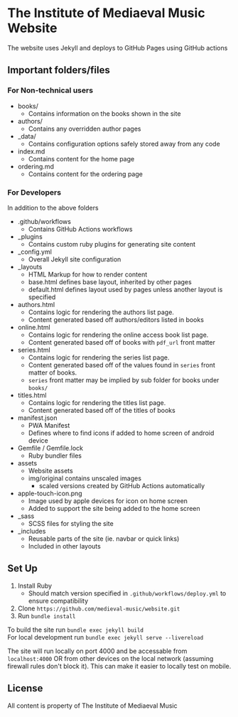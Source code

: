 The Institute of Mediaeval Music Website
===================================
The website uses Jekyll and deploys to GitHub Pages using GitHub actions

## Important folders/files
### For Non-technical users
- books/
	- Contains information on the books shown in the site
- authors/
	- Contains any overridden author pages
- \_data/
	- Contains configuration options safely stored away from any code
- index.md
	- Contains content for the home page
- ordering.md
	- Contains content for the ordering page
### For Developers
In addition to the above folders
- .github/workflows
	- Contains GitHub Actions workflows
- \_plugins
	- Contains custom ruby plugins for generating site content
- \_config.yml
	- Overall Jekyll site configuration
- \_layouts
	- HTML Markup for how to render content
	- base.html defines base layout, inherited by other pages
	- default.html defines layout used by pages unless another layout is specified
- authors.html
	- Contains logic for rendering the authors list page.
	- Content generated based off authors/editors listed in books
- online.html
	- Contains logic for rendering the online access book list page.
	- Content generated based off of books with `pdf_url` front matter
- series.html
	- Contains logic for rendering the series list page.
	- Content generated based off of the values found in `series` front matter of books.
	- `series` front matter may be implied by sub folder for books under `books/`
- titles.html
	- Contains logic for rendering the titles list page.
	- Content generated based off of the titles of books
- manifest.json
	- PWA Manifest
	- Defines where to find icons if added to home screen of android device
- Gemfile / Gemfile.lock
	- Ruby bundler files
- assets
	- Website assets
	- img/original contains unscaled images
		- scaled versions created by GitHub Actions automatically
- apple-touch-icon.png
	- Image used by apple devices for icon on home screen
	- Added to support the site being added to the home screen
- \_sass
	- SCSS files for styling the site
- \_includes
	- Reusable parts of the site (ie. navbar or quick links)
	- Included in other layouts

## Set Up
1. Install Ruby
	- Should match version specified in `.github/workflows/deploy.yml` to ensure compatibility
2. Clone `https://github.com/medieval-music/website.git`
3. Run `bundle install`

To build the site run `bundle exec jekyll build`  
For local development run `bundle exec jekyll serve --livereload`  

The site will run locally on port 4000 and be accessable from `localhost:4000` OR from other devices on the local network (assuming firewall rules don't block it). This can make it easier to locally test on mobile.

## License
All content is property of The Institute of Mediaeval Music